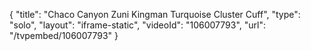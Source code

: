 {
    "title": "Chaco Canyon Zuni Kingman Turquoise Cluster Cuff",
    "type": "solo",
    "layout": "iframe-static",
    "videoId": "106007793",
    "url": "\/tvpembed\/106007793"
}
